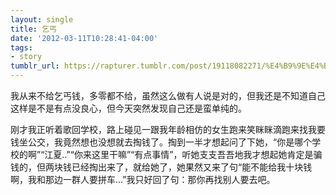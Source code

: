 ```yaml
---
layout: single
title: 乞丐
date: '2012-03-11T10:28:41-04:00'
tags:
- story
tumblr_url: https://rapturer.tumblr.com/post/19118082271/%E4%B9%9E%E4%B8%90
---
```

我从来不给乞丐钱，多零都不给，虽然这么做有人说是对的，但我还是不知道自己这样是不是有点没良心，但今天突然发现自己还是蛮单纯的。

刚才我正听着歌回学校，路上碰见一跟我年龄相仿的女生跑来笑眯眯滴跑来找我要钱坐公交，我竟然想也没想就去掏钱了。掏到一半才想起问了下她，“你是哪个学校的啊”“江夏..”“你来这里干嘛”“有点事情”，听她支支吾吾地我才想起她肯定是骗钱的，但两块钱已经掏出来了，就给她了，她果然又来了句“能不能给我十块钱啊，我和那边一群人要拼车…”我只好回了句：那你再找别人要去吧。

